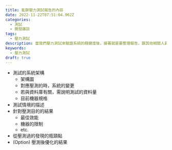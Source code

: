 ```yaml
---
title: 亂聊壓力測試報告的內容
date: 2022-11-22T07:51:04.962Z
categories:
  - 測試
  - 開發雜談
tags:
  - 壓力測試
description: 當我們壓力測試來驗證系統的穩健度後，接著就是要整理報告，跟其他相關人員同步這次的測試結果，或是系統優化前後的差異。在這報告應該要注意或著重的部份有那些？
keywords:
  - 壓力測試
draft: true
---
```



<!--more-->

- 測試的系統架構
  - 架構圖
  - 對應壓測的時，系統的變更
  - 若與資料庫有關，需說明測試的資料量
  - 目前機器規格
- 測試情境的描述
- 針對壓測目的的結果
  - 最佳效能
  - 機器的限制
  - etc.
- 從壓測過的發現的瓶頸點
- (Option) 壓測後優化的結果
